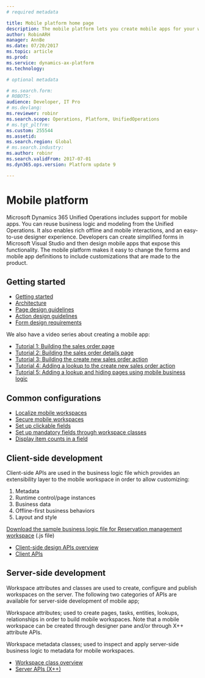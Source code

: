 ```yaml
---
# required metadata

title: Mobile platform home page
description: The mobile platform lets you create mobile apps for your workspaces.
author: RobinARH
manager: AnnBe
ms.date: 07/20/2017
ms.topic: article
ms.prod: 
ms.service: dynamics-ax-platform
ms.technology: 

# optional metadata

# ms.search.form: 
# ROBOTS: 
audience: Developer, IT Pro
# ms.devlang: 
ms.reviewer: robinr
ms.search.scope: Operations, Platform, UnifiedOperations
# ms.tgt_pltfrm: 
ms.custom: 255544
ms.assetid: 
ms.search.region: Global
# ms.search.industry: 
ms.author: robinr
ms.search.validFrom: 2017-07-01
ms.dyn365.ops.version: Platform update 9

---
```


# Mobile platform

Microsoft Dynamics 365 Unified Operations includes support for mobile apps. You can reuse business logic and modeling from the Unified Operations. It also enables rich offline and mobile interactions, and an easy-to-use designer experience. Developers can create simplified forms in Microsoft Visual Studio and then design mobile apps that expose this functionality. The mobile platform makes it easy to change the forms and mobile app definitions to include customizations that are made to the product. 

## Getting started

+ [Getting started](mobile-platform-getting-started.md) 
+ [Architecture](mobile-platform-architecture.md) 
+ [Page design guidelines](page-design-guidelines.md)
+ [Action design guidelines](action-design-guidelines.md)
+ [Form design requirements](form-design-requirements.md)

We also have a video series about creating a mobile app:

+ [Tutorial 1: Building the sales order page](https://youtu.be/PdegfBxifl8)
+ [Tutorial 2: Building the sales order details page](https://youtu.be/mF-vlbnRte0)
+ [Tutorial 3: Building the create new sales order action](https://youtu.be/VYw9oTv9t3o)
+ [Tutorial 4: Adding a lookup to the create new sales order action](https://youtu.be/eNJKd0IYmZk)
+ [Tutorial 5: Adding a lookup and hiding pages using mobile business logic](https://youtu.be/kIJKk9J8FvI)

## Common configurations

+ [Localize mobile workspaces](scenarios/localize-workspaces-on-server.md)
+ [Secure mobile workspaces](scenarios/secure-mobile-workspace.md)
+ [Set up clickable fields](scenarios/make-workspace-field-clickable.md)
+ [Set up mandatory fields through workspace classes](scenarios/make-field-mandatory.md)
+ [Display item counts in a field](scenarios/display-count-workspace.md)

## Client-side development

Client-side APIs are used in the business logic file which provides an extensibility layer to the mobile workspace in order to allow customizing:
1. Metadata
1. Runtime control/page instances
1. Business data
1. Offline-first business behaviors
1. Layout and style

[Download the sample business logic file for Reservation management workspace](https://github.com/Microsoft/Dynamics365-for-Operations-mobile-FleetManagementSamples) (.js file)

+ [Client-side design APIs overview](scenarios/client-api-design-overview.md)
+ [Client APIs](client-apis/client-apis-reference.md)

## Server-side development

Workspace attributes and classes are used to create, configure and publish workspaces on the server. The following two categories of APIs are available for server-side development of mobile app;

Workspace attributes; used to create pages, tasks, entities, lookups, relationships in order to build mobile workspaces. Note that a mobile workspace can be created through designer pane and/or through X++ attribute APIs.

Workspace metadata classes; used to inspect and apply server-side business logic to metadata for mobile workspaces.

+ [Workspace class overview](scenarios/mobile-workspace-configuration.md)
+ [Server APIs (X++)](mobile-workspace-server-apis.md)


